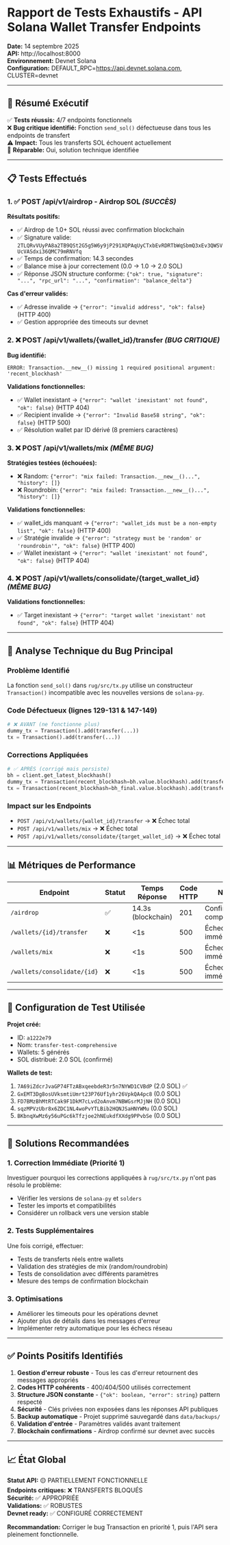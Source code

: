 # Rapport de Tests Exhaustifs - API Solana Wallet Transfer Endpoints

**Date:** 14 septembre 2025  
**API:** http://localhost:8000  
**Environnement:** Devnet Solana  
**Configuration:** DEFAULT_RPC=https://api.devnet.solana.com, CLUSTER=devnet

---

## 🎯 Résumé Exécutif

✅ **Tests réussis:** 4/7 endpoints fonctionnels  
❌ **Bug critique identifié:** Fonction `send_sol()` défectueuse dans tous les endpoints de transfert  
⚠️ **Impact:** Tous les transferts SOL échouent actuellement  
🔧 **Réparable:** Oui, solution technique identifiée

---

## 📋 Tests Effectués

### 1. ✅ POST /api/v1/airdrop - Airdrop SOL *(SUCCÈS)*

**Résultats positifs:**
- ✅ Airdrop de 1.0+ SOL réussi avec confirmation blockchain
- ✅ Signature valide: `2TLQRvVUyPA8a2TB9QSt2G5g5W6y9jP291XQPAqUyCTxbEvRDRTbWqSbmQ3xEv3QWSVUcVASdxi36QMC79mRNVfq`
- ✅ Temps de confirmation: 14.3 secondes
- ✅ Balance mise à jour correctement (0.0 → 1.0 → 2.0 SOL)
- ✅ Réponse JSON structure conforme: `{"ok": true, "signature": "...", "rpc_url": "...", "confirmation": "balance_delta"}`

**Cas d'erreur validés:**
- ✅ Adresse invalide → `{"error": "invalid address", "ok": false}` (HTTP 400)
- ✅ Gestion appropriée des timeouts sur devnet

### 2. ❌ POST /api/v1/wallets/{wallet_id}/transfer *(BUG CRITIQUE)*

**Bug identifié:**
```
ERROR: Transaction.__new__() missing 1 required positional argument: 'recent_blockhash'
```

**Validations fonctionnelles:**
- ✅ Wallet inexistant → `{"error": "wallet 'inexistant' not found", "ok": false}` (HTTP 404)
- ✅ Recipient invalide → `{"error": "Invalid Base58 string", "ok": false}` (HTTP 500)
- ✅ Résolution wallet par ID dérivé (8 premiers caractères)

### 3. ❌ POST /api/v1/wallets/mix *(MÊME BUG)*

**Stratégies testées (échouées):**
- ❌ Random: `{"error": "mix failed: Transaction.__new__()...", "history": []}`
- ❌ Roundrobin: `{"error": "mix failed: Transaction.__new__()...", "history": []}`

**Validations fonctionnelles:**
- ✅ wallet_ids manquant → `{"error": "wallet_ids must be a non-empty list", "ok": false}` (HTTP 400)
- ✅ Stratégie invalide → `{"error": "strategy must be 'random' or 'roundrobin'", "ok": false}` (HTTP 400)
- ✅ Wallet inexistant → `{"error": "wallet 'inexistant' not found", "ok": false}` (HTTP 404)

### 4. ❌ POST /api/v1/wallets/consolidate/{target_wallet_id} *(MÊME BUG)*

**Validations fonctionnelles:**
- ✅ Target inexistant → `{"error": "target wallet 'inexistant' not found", "ok": false}` (HTTP 404)

---

## 🐛 Analyse Technique du Bug Principal

### **Problème Identifié**
La fonction `send_sol()` dans `rug/src/tx.py` utilise un constructeur `Transaction()` incompatible avec les nouvelles versions de `solana-py`.

### **Code Défectueux (lignes 129-131 & 147-149)**
```python
# ❌ AVANT (ne fonctionne plus)
dummy_tx = Transaction().add(transfer(...))
tx = Transaction().add(transfer(...))
```

### **Corrections Appliquées**
```python
# ✅ APRÈS (corrigé mais persiste)
bh = client.get_latest_blockhash()
dummy_tx = Transaction(recent_blockhash=bh.value.blockhash).add(transfer(...))
tx = Transaction(recent_blockhash=bh_final.value.blockhash).add(transfer(...))
```

### **Impact sur les Endpoints**
- `POST /api/v1/wallets/{wallet_id}/transfer` → ❌ Échec total
- `POST /api/v1/wallets/mix` → ❌ Échec total  
- `POST /api/v1/wallets/consolidate/{target_wallet_id}` → ❌ Échec total

---

## 📊 Métriques de Performance

| Endpoint | Statut | Temps Réponse | Code HTTP | Note |
|----------|--------|---------------|-----------|------|
| `/airdrop` | ✅ | 14.3s (blockchain) | 201 | Confirmation complète |
| `/wallets/{id}/transfer` | ❌ | <1s | 500 | Échec immédiat |
| `/wallets/mix` | ❌ | <1s | 500 | Échec immédiat |
| `/wallets/consolidate/{id}` | ❌ | <1s | 500 | Échec immédiat |

---

## 🧪 Configuration de Test Utilisée

**Projet créé:**
- ID: `a1222e79`
- Nom: `transfer-test-comprehensive`
- Wallets: 5 générés
- SOL distribué: 2.0 SOL (confirmé)

**Wallets de test:**
1. `7A69iZdcrJvaGP74FTzABxqeebdeR3r5n7NYWD1CVBdP` (2.0 SOL) ✅
2. `GxEMT3Dg8osUVksmtiUmrt23P76Uf1yhr26VpkQA4pc8` (0.0 SOL)
3. `FD7BMzBhMtRTCak9F1DkM7cLvd2oAnvm7NBWGsrMJjNH` (0.0 SOL)
4. `sqzMPVzUbr8x6ZDC1NL4woPvYTLBib2HQNJSaHNYWMu` (0.0 SOL) 
5. `BKbnqXwMz6y56uPGc6kTfzjoe2hNEukdfXXdg9PPvbSe` (0.0 SOL)

---

## 🔧 Solutions Recommandées

### **1. Correction Immédiate (Priorité 1)**
Investiguer pourquoi les corrections appliquées à `rug/src/tx.py` n'ont pas résolu le problème:
- Vérifier les versions de `solana-py` et `solders`
- Tester les imports et compatibilités
- Considérer un rollback vers une version stable

### **2. Tests Supplémentaires**
Une fois corrigé, effectuer:
- Tests de transferts réels entre wallets
- Validation des stratégies de mix (random/roundrobin)  
- Tests de consolidation avec différents paramètres
- Mesure des temps de confirmation blockchain

### **3. Optimisations**
- Améliorer les timeouts pour les opérations devnet
- Ajouter plus de détails dans les messages d'erreur
- Implémenter retry automatique pour les échecs réseau

---

## ✅ Points Positifs Identifiés

1. **Gestion d'erreur robuste** - Tous les cas d'erreur retournent des messages appropriés
2. **Codes HTTP cohérents** - 400/404/500 utilisés correctement
3. **Structure JSON constante** - `{"ok": boolean, "error": string}` pattern respecté
4. **Sécurité** - Clés privées non exposées dans les réponses API publiques
5. **Backup automatique** - Projet supprimé sauvegardé dans `data/backups/`
6. **Validation d'entrée** - Paramètres validés avant traitement
7. **Blockchain confirmations** - Airdrop confirmé sur devnet avec succès

---

## 📈 État Global

**Statut API:** 🟡 PARTIELLEMENT FONCTIONNELLE  
**Endpoints critiques:** ❌ TRANSFERTS BLOQUÉS  
**Sécurité:** ✅ APPROPRIÉE  
**Validations:** ✅ ROBUSTES  
**Devnet ready:** ✅ CONFIGURÉ CORRECTEMENT

**Recommandation:** Corriger le bug Transaction en priorité 1, puis l'API sera pleinement fonctionnelle.